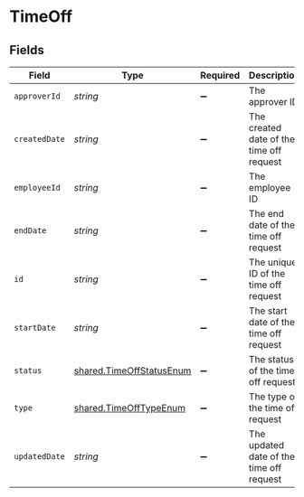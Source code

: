# TimeOff


## Fields

| Field                                                                       | Type                                                                        | Required                                                                    | Description                                                                 | Example                                                                     |
| --------------------------------------------------------------------------- | --------------------------------------------------------------------------- | --------------------------------------------------------------------------- | --------------------------------------------------------------------------- | --------------------------------------------------------------------------- |
| `approverId`                                                                | *string*                                                                    | :heavy_minus_sign:                                                          | The approver ID                                                             | 1687-4                                                                      |
| `createdDate`                                                               | *string*                                                                    | :heavy_minus_sign:                                                          | The created date of the time off request                                    |                                                                             |
| `employeeId`                                                                | *string*                                                                    | :heavy_minus_sign:                                                          | The employee ID                                                             | 1687-3                                                                      |
| `endDate`                                                                   | *string*                                                                    | :heavy_minus_sign:                                                          | The end date of the time off request                                        |                                                                             |
| `id`                                                                        | *string*                                                                    | :heavy_minus_sign:                                                          | The unique ID of the time off request                                       | 123456                                                                      |
| `startDate`                                                                 | *string*                                                                    | :heavy_minus_sign:                                                          | The start date of the time off request                                      |                                                                             |
| `status`                                                                    | [shared.TimeOffStatusEnum](../../../sdk/models/shared/timeoffstatusenum.md) | :heavy_minus_sign:                                                          | The status of the time off request                                          |                                                                             |
| `type`                                                                      | [shared.TimeOffTypeEnum](../../../sdk/models/shared/timeofftypeenum.md)     | :heavy_minus_sign:                                                          | The type of the time off request                                            |                                                                             |
| `updatedDate`                                                               | *string*                                                                    | :heavy_minus_sign:                                                          | The updated date of the time off request                                    |                                                                             |